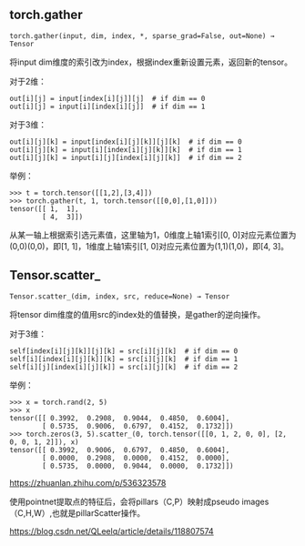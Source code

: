 ## torch.gather
```
torch.gather(input, dim, index, *, sparse_grad=False, out=None) → Tensor
```
将input dim维度的索引改为index，根据index重新设置元素，返回新的tensor。

对于2维：
```
out[i][j] = input[index[i][j]][j]  # if dim == 0
out[i][j] = input[i][index[i][j]]  # if dim == 1
```

对于3维：
```
out[i][j][k] = input[index[i][j][k]][j][k]  # if dim == 0
out[i][j][k] = input[i][index[i][j][k]][k]  # if dim == 1
out[i][j][k] = input[i][j][index[i][j][k]]  # if dim == 2
```

举例：
```
>>> t = torch.tensor([[1,2],[3,4]])
>>> torch.gather(t, 1, torch.tensor([[0,0],[1,0]]))
tensor([[ 1,  1],
        [ 4,  3]])
```
从某一轴上根据索引选元素值，这里轴为1，0维度上轴1索引[0, 0]对应元素位置为(0,0)(0,0)，即[1, 1]，1维度上轴1索引[1, 0]对应元素位置为(1,1)(1,0)，即[4, 3]。

## Tensor.scatter_

```
Tensor.scatter_(dim, index, src, reduce=None) → Tensor
```
将tensor dim维度的值用src的index处的值替换，是gather的逆向操作。

对于3维：
```
self[index[i][j][k]][j][k] = src[i][j][k]  # if dim == 0
self[i][index[i][j][k]][k] = src[i][j][k]  # if dim == 1
self[i][j][index[i][j][k]] = src[i][j][k]  # if dim == 2
```

举例：
```
>>> x = torch.rand(2, 5)
>>> x
tensor([[ 0.3992,  0.2908,  0.9044,  0.4850,  0.6004],
        [ 0.5735,  0.9006,  0.6797,  0.4152,  0.1732]])
>>> torch.zeros(3, 5).scatter_(0, torch.tensor([[0, 1, 2, 0, 0], [2, 0, 0, 1, 2]]), x)
tensor([[ 0.3992,  0.9006,  0.6797,  0.4850,  0.6004],
        [ 0.0000,  0.2908,  0.0000,  0.4152,  0.0000],
        [ 0.5735,  0.0000,  0.9044,  0.0000,  0.1732]])
```

https://zhuanlan.zhihu.com/p/536323578

使用pointnet提取点的特征后，会将pillars（C,P）映射成pseudo images（C,H,W）,也就是pillarScatter操作。

https://blog.csdn.net/QLeelq/article/details/118807574